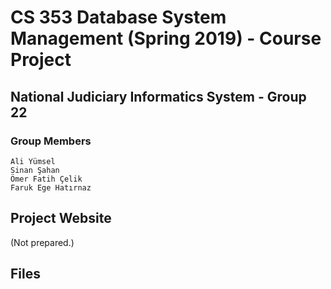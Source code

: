 # CS 353 Database System Management (Spring 2019) - Course Project

## National Judiciary Informatics System - Group 22
### Group Members
```
Ali Yümsel
Sinan Şahan
Ömer Fatih Çelik
Faruk Ege Hatırnaz
```
## Project Website
(Not prepared.)

## Files
